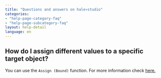 ```yaml
---
title: "Questions and answers on hale»studio"
categories:
- "help-page-category-faq"
- "help-page-subcategory-faq"
layout: help-detail
language: en
---
```


<h2>How do I assign different values to a specific target object?</h2>

You can use the <code>Assign (Bound)</code> function. For more information check 
<a href="http://help.halestudio.org/latest/index.jsp?topic=%2Feu.esdihumboldt.cst.doc.functions%2Ffunctions%2Feu.esdihumboldt.hale.align.assign.bound.html&cp%3D0_6_3_1_21"> here.</a>

